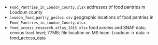 - `Food_Pantries_in_Loudon_County.xlsx` addresses of food pantries in Loudoun county
- `loudon_food_pantry_geoloc.csv` geographic locations of food pantries in `Food_Pantries_in_Loudon_County.xlsx`
- `food_access_research_atlas_2015.xlsx` food access and SNAP data; census tract level; 77MB; file location on MS team: Loudoun -> data -> food_access_data
